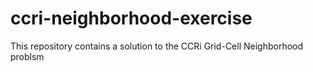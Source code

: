 # ccri-neighborhood-exercise
This repository contains a solution to the CCRi Grid-Cell Neighborhood problsm

